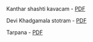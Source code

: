 Kanthar shashti kavacam - [PDF](/downloads/2025-02-07-kanthar-sashti-kavasam.pdf)

Devi Khadgamala stotram - [PDF](/downloads/2025-03-08-Devi-Khadgamala-Stotram-eng.pdf)

Tarpana - [PDF](/downloads/2025-03-08-tarpana_s_eng.pdf)

